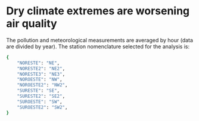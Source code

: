 # Dry climate extremes are worsening air quality
The pollution and meteorological measurements are averaged by hour (data are divided by year). The station nomenclature selected for the analysis is:
```bash
{
    "NORESTE": "NE",
    "NORESTE2": "NE2",
    "NORESTE3": "NE3",
    "NOROESTE": "NW",
    "NOROESTE2": "NW2",
    "SURESTE": "SE",
    "SURESTE2": "SE2",
    "SUROESTE": "SW",
    "SUROESTE2": "SW2",
}
```
